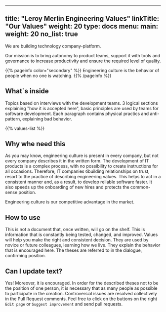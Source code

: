 
---
title: "Leroy Merlin Engineering Values"
linkTitle: "Our Values"
weight: 20
type: docs
menu:
  main:
    weight: 20
no_list: true
---

We are building technology company-platform.

Our mission is to bring autonomy to product teams, support it with tools and governance to increase productivity and ensure the required level of quality.

{{% pageinfo color="secondary" %}}
Engineering culture is the behavior of people when no one is watching.
{{% /pageinfo %}}
## What`s inside

Topics based on interviews with the development teams.
3 logical sections explaining "how it is accepted here", basic principles are used by teams for software development.
Each paragraph contains physical practics and anti-pattern, explaining bad behavior.

{{% values-list %}}

## Why whe need this

As you may know, engineering culture is present in every company, but not every company describes it in the written form.
The development of IT products is a complex process, with no possibility to create instructions for all occasions.
Therefore, IT companies бbuilding relationships on trust, resort to the practice of describing engineering values.
This helps to act in a consistent manner and, as a result, to develop reliable software faster. It also speeds up the onboarding of new hires and protects the common-sense position.

Engineering culture is our competitive advantage in the market.

## How to use

This is not a document that, once written, will go on the shelf. This is information that is constantly being tested, changed, and improved.
Values will help you make the right and consistent decision. They are used by novice or future colleagues, learning how we live.
They explain the behavior that is encouraged here.
The theses are referred to in the dialogue, confirming position. 

## Can I update text?

Yes! Moreover, it is encouraged. In order for the described theses not to be the position of one person, it is necessary that as many people as possible to participate in the creation. Controversial issues are resolved collectively in the Pull Request comments. Feel free to click on the buttons on the right `Edit page` or `Suggest improvement` and send pull requests.
